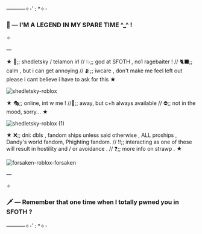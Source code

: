 ─────✧･ﾟ: *✧･
### 👑 — I'M A LEGEND IN MY SPARE TIME ^_^ !

✧

—

★ 🍗;; shedletsky / telamon irl // 💥;; god at SFOTH , no1 ragebaiter ! // 🐈‍⬛;; calm , but i can get annoying // 🫂;; iwcare , don't make me feel left out please i cant believe i have to ask for this ★

![shedletsky-roblox](https://github.com/user-attachments/assets/a95c9efc-a7d3-4839-8abd-37e515d1594e)



★ 🎭;; online, int w me ! //🌙;; away, but c+h always available // ⛔;; not in the mood, sorry... ★

![shedletsky-roblox (1)](https://github.com/user-attachments/assets/2c2c9cdb-f295-42d8-aac3-c72bc04c3871)




★ ❌;; dni: dbls , fandom ships unless said otherwise , ALL proships , Dandy's world fandom, Phighting fandom. // ‼️;; interacting as one of these will result in hostility and / or avoidance . // ❓;; more info on strawp . ★

![forsaken-roblox-forsaken](https://github.com/user-attachments/assets/f0ec5424-f857-42ce-9afd-81a679b868d9)


—

✧

### 🗡️ — Remember that one time when I totally pwned you in SFOTH ?
─────✧･ﾟ: *✧･
